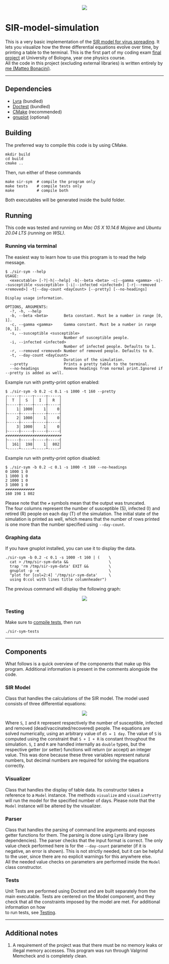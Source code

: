 <p align="center">
  <img src="assets/unibo-logo.png">
</p>

# SIR-model-simulation
This is a very basic implementation of the [SIR model for virus spreading][1].
It lets you visualize how the three differential equations evolve over time, by
printing a table to the terminal. This is the first part of my coding exam
[final project][2] at University of Bologna, year one physics course.  
All the code in this project (excluding external libraries) is written entirely
by [me (Matteo Bonacini)][3].

[1]: https://en.wikipedia.org/wiki/Compartmental_models_in_epidemiology#The_SIR_model
[2]: https://baltig.infn.it/giaco/pf2020/-/blob/master/progetto/progetto.md
[3]: https://github.com/P2-718na

--------------------------------------------------------------------------------

## Dependencies
- [Lyra](https://github.com/bfgroup/Lyra) (bundled)
- [Doctest](https://github.com/onqtam/doctest) (bundled)
- [CMake](https://cmake.org/) (recommended)
- [gnuplot](http://www.gnuplot.info/) (optional)

## Building
The preferred way to compile this code is by using CMake.
```shell
mkdir build
cd build
cmake ..
```
Then, run either of these commands
```shell
make sir-sym  # compile the program only
make tests    # compile tests only
make          # compile both
```
Both executables will be generated inside the build folder.

## Running
This code was tested and running on _Mac OS X 10.14.6 Mojave_ and
_Ubuntu 20.04 LTS (running on WSL)_.

### Running via terminal
The easiest way to learn how to use this program is to read the help message.
```
$ ./sir-sym --help
USAGE:
  <executable> [-?|-h|--help] -b|--beta <beta> -c|--gamma <gamma> -s|--susceptible <susceptible> [-i|--infected <infected>] [-r|--removed <removed>] -t|--day-count <dayCount> [--pretty] [--no-headings]

Display usage information.

OPTIONS, ARGUMENTS:
  -?, -h, --help
  -b, --beta <beta>       Beta constant. Must be a number in range [0, 1].
  -c, --gamma <gamma>     Gamma constant. Must be a number in range [0, 1].
  -s, --susceptible <susceptible>
                          Number of susceptible people.
  -i, --infected <infected>
                          Number of infected people. Defaults to 1.
  -r, --removed <removed> Number of removed people. Defaults to 0.
  -t, --day-count <dayCount>
                          Duration of the simulation.
  --pretty                Prints a pretty table to the terminal.
  --no-headings           Remove headings from normal print.Ignored if --pretty is added as well.
```
Example run with pretty-print option enabled:
```
$ ./sir-sym -b 0.2 -c 0.1 -s 1000 -t 160 --pretty
┌-----┬-----┬-----┬-----┐
│  T  │  S  │  I  │  R  │
├-----┼-----┼-----┼-----┤
│    1| 1000│    1│    0│
├-----┼-----┼-----┼-----┤
│    2| 1000│    1│    0│
├-----┼-----┼-----┼-----┤
│    3| 1000│    1│    0│
├-----┼-----┼-----┼-----┤
≠≠≠≠≠≠≠≠≠≠≠≠≠≠≠≠≠≠≠≠≠≠≠≠≠
├-----┼-----┼-----┼-----┤
│  161|  198│    1│  802│
└-----┴-----┴-----┴-----┘
```
Example run with pretty-print option disabled:
```
$ ./sir-sym -b 0.2 -c 0.1 -s 1000 -t 160 --no-headings
0 1000 1 0
1 1000 1 0
2 1000 1 0
3 1000 1 0
≠≠≠≠≠≠≠≠≠≠≠≠≠
160 198 1 802
```
Please note that the `≠` symbols mean that the output was truncated.  
The four columns represent the number of susceptible (S), infected (I) and
retired (R) people on each day (T) of the simulation. The initial state of the
simulation is printed as well, which means that the number of rows printed is
one more than the number specified using `--day-count`.

### Graphing data
If you have gnuplot installed, you can use it to display the data.
```shell
./sir-sym -b 0.2 -c 0.1 -s 1000 -t 160 | (    \
  cat > /tmp/sir-sym-data &&                  \
  trap 'rm /tmp/sir-sym-data' EXIT &&         \
  gnuplot -p -e                               \
  "plot for [col=2:4] '/tmp/sir-sym-data'     \
  using 0:col with lines title columnheader")
```
The previous command will display the following graph:

<p align="center">
  <img src="assets/gnuplot.png">
</p>

### Testing
Make sure to [compile tests](#building), then run
```shell
./sir-sym-tests
```

--------------------------------------------------------------------------------

## Components
What follows is a quick overview of the components that make up this program.
Additional information is present in the comments alongside the code.

### SIR Model
Class that handles the calculations of the SIR model. The model used consists
of three differential equations:

<p align="center">
  <img src="assets/equations.png">
</p>

Where `S`, `I` and `R` represent respectively the number of susceptible, infected and
removed (dead/vaccinated/recovered) people. The equations are solved
numerically, using an arbitrary value of `dS = 1 day`. The value of `S` is
computed using the constraint that `S + I + R` is constant throughout the
simulation.
`S`, `I` and `R` are handled internally as `double` types, but the respective
getter (or setter) functions will return (or accept) an integer value.
This was done because these three variables represent natural numbers, but decimal
numbers are required for solving the equations correctly.

### Visualizer
Class that handles the display of table data. Its constructor takes a reference
to a `Model` instance. The methods `visualize` and `visualizePretty` will run
the model for the specified number of days. Please note that the `Model` instance
will be altered by the visualizer.

### Parser
Class that handles the parsing of command line arguments and exposes getter
functions for them. The parsing is done using Lyra library (see dependencies).
The parser checks that the input format is correct.
The only value check performed here is for the `--day-count` parameter (if it is
negative, an error is shown). This is not strictly needed, but it can be helpful
to the user, since there are no explicit warnings for this anywhere else.  
All the needed value checks on parameters are performed inside the `Model` class
constructor.

### Tests
Unit Tests are performed using Doctest and are built separately from the main
executable. Tests are centered on the Model component, and they check that all
the constraints imposed by the model are met. For additional information on how  
to run tests, see [Testing](#testing).

--------------------------------------------------------------------------------

## Additional notes
1. A requirement of the project was that there must be no memory leaks or
illegal memory accesses. This program was run through Valgrind Memcheck
and is completely clean.
